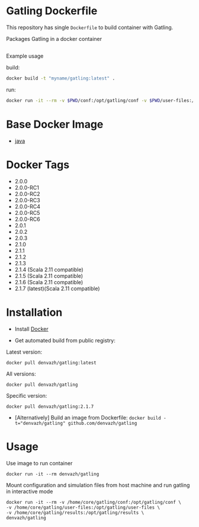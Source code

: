 # Gatling Dockerfile

This repository has single `Dockerfile` to build container with Gatling.

Packages Gatling in a docker container


## 
Example usage

build:
```bash
docker build -t "myname/gatling:latest" .
```

run:
```bash
docker run -it --rm -v $PWD/conf:/opt/gatling/conf -v $PWD/user-files:/opt/gatling/user-files -v $PWD/results:/opt/gatling/results myname/gatling
```






# Base Docker Image

* [java](https://registry.hub.docker.com/_/java/)

# Docker Tags

* 2.0.0
* 2.0.0-RC1
* 2.0.0-RC2
* 2.0.0-RC3
* 2.0.0-RC4
* 2.0.0-RC5
* 2.0.0-RC6
* 2.0.1
* 2.0.2
* 2.0.3
* 2.1.0
* 2.1.1
* 2.1.2
* 2.1.3
* 2.1.4 (Scala 2.11 compatible)
* 2.1.5 (Scala 2.11 compatible)
* 2.1.6 (Scala 2.11 compatible)
* 2.1.7 (latest)(Scala 2.11 compatible)

# Installation

* Install [Docker](https://www.docker.com/)

* Get automated build from public registry: 

Latest version:

`docker pull denvazh/gatling:latest`

All versions:

`docker pull denvazh/gatling`

Specific version:

`docker pull denvazh/gatling:2.1.7`

* [Alternatively] Build an image from Dockerfile: `docker build -t="denvazh/gatling" github.com/denvazh/gatling`

# Usage

Use image to run container

```
docker run -it --rm denvazh/gatling
```

Mount configuration and simulation files from host machine and run gatling in interactive mode

```
docker run -it --rm -v /home/core/gatling/conf:/opt/gatling/conf \
-v /home/core/gatling/user-files:/opt/gatling/user-files \
-v /home/core/gatling/results:/opt/gatling/results \
denvazh/gatling
```
